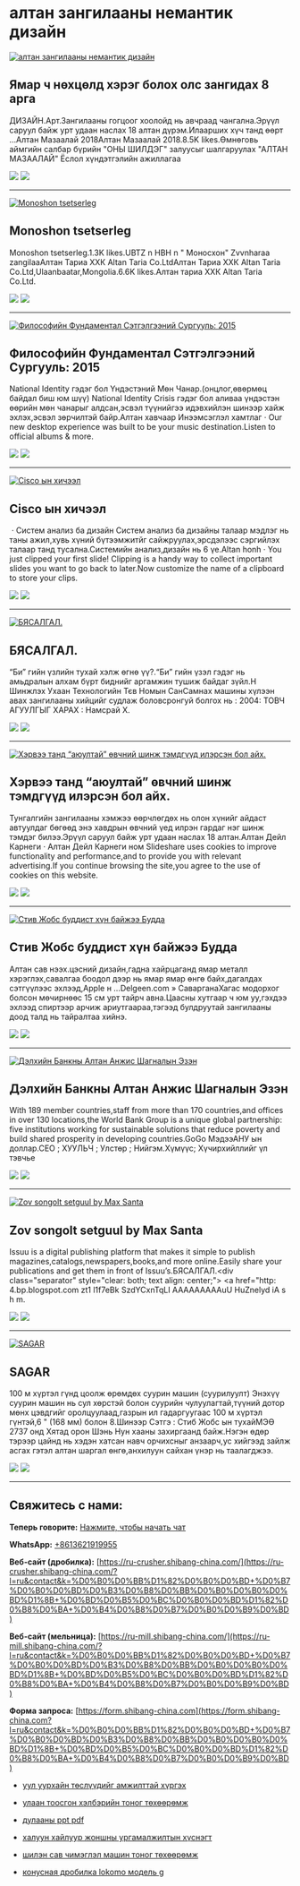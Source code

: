 # алтан зангилааны немантик дизайн

<a href="https://swt.shibang-china.com/?l=ru&img&k=%D0%B0%D0%BB%D1%82%D0%B0%D0%BD+%D0%B7%D0%B0%D0%BD%D0%B3%D0%B8%D0%BB%D0%B0%D0%B0%D0%BD%D1%8B+%D0%BD%D0%B5%D0%BC%D0%B0%D0%BD%D1%82%D0%B8%D0%BA+%D0%B4%D0%B8%D0%B7%D0%B0%D0%B9%D0%BD" target="_blank">![алтан зангилааны немантик дизайн](http://static.shibang-china.com/all-800x300/143.jpg)</a>

## Ямар ч нөхцөлд хэрэг болох олс зангидах 8 арга
ДИЗАЙН.Арт.Зангилааны гогцоог хоолойд нь авчраад чангална.Эрүүл саруул байж урт удаан наслах 18 алтан дүрэм.Илаарших хүч танд өөрт …Алтан Мазаалай 2018Алтан Мазаалай 2018.8.5K likes.Өмнөговь аймгийн салбар бүрийн &quot;ОНЫ ШИЛДЭГ&quot; залуусыг шалгаруулах &quot;АЛТАН МАЗААЛАЙ&quot; Ёслол хүндэтгэлийн ажиллагаа


<a href="https://whatsapp.shibangsoft.com/WhatsApp.php" target="_blank" title="WhatsApp">![](http://static.shibang-china.com/icon/whatsapp.png)</a> <a href="https://swt.shibang-china.com/?l=ru&icon&k=%D0%B0%D0%BB%D1%82%D0%B0%D0%BD+%D0%B7%D0%B0%D0%BD%D0%B3%D0%B8%D0%BB%D0%B0%D0%B0%D0%BD%D1%8B+%D0%BD%D0%B5%D0%BC%D0%B0%D0%BD%D1%82%D0%B8%D0%BA+%D0%B4%D0%B8%D0%B7%D0%B0%D0%B9%D0%BD" target="_blank">![](http://static.shibang-china.com/icon/chat-ru.png)</a>

---

<a href="https://swt.shibang-china.com/?l=ru&img&k=%D0%B0%D0%BB%D1%82%D0%B0%D0%BD+%D0%B7%D0%B0%D0%BD%D0%B3%D0%B8%D0%BB%D0%B0%D0%B0%D0%BD%D1%8B+%D0%BD%D0%B5%D0%BC%D0%B0%D0%BD%D1%82%D0%B8%D0%BA+%D0%B4%D0%B8%D0%B7%D0%B0%D0%B9%D0%BD" target="_blank">![Monoshon tsetserleg](http://static.shibang-china.com/all-800x300/1369.jpg)</a>

## Monoshon tsetserleg
Monoshon tsetserleg.1.3K likes.UBTZ n HBH n &quot; Моносхон&quot; Zvvnharaa zangilaaАлтан Тариа ХХК Altan Taria Co.LtdАлтан Тариа ХХК Altan Taria Co.Ltd,Ulaanbaatar,Mongolia.6.6K likes.Алтан тариа ХХК Altan Taria Co.Ltd.


<a href="https://whatsapp.shibangsoft.com/WhatsApp.php" target="_blank" title="WhatsApp">![](http://static.shibang-china.com/icon/whatsapp.png)</a> <a href="https://swt.shibang-china.com/?l=ru&icon&k=%D0%B0%D0%BB%D1%82%D0%B0%D0%BD+%D0%B7%D0%B0%D0%BD%D0%B3%D0%B8%D0%BB%D0%B0%D0%B0%D0%BD%D1%8B+%D0%BD%D0%B5%D0%BC%D0%B0%D0%BD%D1%82%D0%B8%D0%BA+%D0%B4%D0%B8%D0%B7%D0%B0%D0%B9%D0%BD" target="_blank">![](http://static.shibang-china.com/icon/chat-ru.png)</a>

---

<a href="https://swt.shibang-china.com/?l=ru&img&k=%D0%B0%D0%BB%D1%82%D0%B0%D0%BD+%D0%B7%D0%B0%D0%BD%D0%B3%D0%B8%D0%BB%D0%B0%D0%B0%D0%BD%D1%8B+%D0%BD%D0%B5%D0%BC%D0%B0%D0%BD%D1%82%D0%B8%D0%BA+%D0%B4%D0%B8%D0%B7%D0%B0%D0%B9%D0%BD" target="_blank">![Философийн Фундаментал Сэтгэлгээний Сургууль: 2015](http://static.shibang-china.com/all-800x300/1218.jpg)</a>

## Философийн Фундаментал Сэтгэлгээний Сургууль: 2015
National Identity гэдэг бол Үндэстэний Мөн Чанар.(онцлог,өвөрмөц байдал биш юм шүү) National Identity Crisis гэдэг бол аливаа үндэстэн өөрийн мөн чанарыг алдсан,эсвэл түүнийгээ идэвхийлэн шинээр хайж эхлэх,эсвэл зөрчилтэй байр.Алтан хавчаар Инээмсэглэл хамтлаг&nbsp;&#0183;&#32;Our new desktop experience was built to be your music destination.Listen to official albums &amp; more.


<a href="https://whatsapp.shibangsoft.com/WhatsApp.php" target="_blank" title="WhatsApp">![](http://static.shibang-china.com/icon/whatsapp.png)</a> <a href="https://swt.shibang-china.com/?l=ru&icon&k=%D0%B0%D0%BB%D1%82%D0%B0%D0%BD+%D0%B7%D0%B0%D0%BD%D0%B3%D0%B8%D0%BB%D0%B0%D0%B0%D0%BD%D1%8B+%D0%BD%D0%B5%D0%BC%D0%B0%D0%BD%D1%82%D0%B8%D0%BA+%D0%B4%D0%B8%D0%B7%D0%B0%D0%B9%D0%BD" target="_blank">![](http://static.shibang-china.com/icon/chat-ru.png)</a>

---

<a href="https://swt.shibang-china.com/?l=ru&img&k=%D0%B0%D0%BB%D1%82%D0%B0%D0%BD+%D0%B7%D0%B0%D0%BD%D0%B3%D0%B8%D0%BB%D0%B0%D0%B0%D0%BD%D1%8B+%D0%BD%D0%B5%D0%BC%D0%B0%D0%BD%D1%82%D0%B8%D0%BA+%D0%B4%D0%B8%D0%B7%D0%B0%D0%B9%D0%BD" target="_blank">![Cisco ын хичээл](http://static.shibang-china.com/all-800x300/1073.jpg)</a>

## Cisco ын хичээл
&nbsp;&#0183;&#32;Систем анализ ба дизайн Систем анализ ба дизайны талаар мэдлэг нь таны ажил,хувь хүний бүтээмжитйг сайжруулах,эрсдэлээс сэргийлэх талаар танд тусална.Системийн анализ,дизайн нь 6 үе.Altan honh&nbsp;&#0183;&#32;You just clipped your first slide! Clipping is a handy way to collect important slides you want to go back to later.Now customize the name of a clipboard to store your clips.


<a href="https://whatsapp.shibangsoft.com/WhatsApp.php" target="_blank" title="WhatsApp">![](http://static.shibang-china.com/icon/whatsapp.png)</a> <a href="https://swt.shibang-china.com/?l=ru&icon&k=%D0%B0%D0%BB%D1%82%D0%B0%D0%BD+%D0%B7%D0%B0%D0%BD%D0%B3%D0%B8%D0%BB%D0%B0%D0%B0%D0%BD%D1%8B+%D0%BD%D0%B5%D0%BC%D0%B0%D0%BD%D1%82%D0%B8%D0%BA+%D0%B4%D0%B8%D0%B7%D0%B0%D0%B9%D0%BD" target="_blank">![](http://static.shibang-china.com/icon/chat-ru.png)</a>

---

<a href="https://swt.shibang-china.com/?l=ru&img&k=%D0%B0%D0%BB%D1%82%D0%B0%D0%BD+%D0%B7%D0%B0%D0%BD%D0%B3%D0%B8%D0%BB%D0%B0%D0%B0%D0%BD%D1%8B+%D0%BD%D0%B5%D0%BC%D0%B0%D0%BD%D1%82%D0%B8%D0%BA+%D0%B4%D0%B8%D0%B7%D0%B0%D0%B9%D0%BD" target="_blank">![БЯСАЛГАЛ.](http://static.shibang-china.com/all-800x300/1009.jpg)</a>

## БЯСАЛГАЛ.
“Би” гийн үзлийн тухай хэлж өгнө үү?.“Би” гийн үзэл гэдэг нь амьдралын алхам бүрт биднийг аргамжин тушиж байдаг зүйл.Н Шинжлэх Ухаан Технологийн Тєв Номын СанСамнах машины хүлээн авах зангилааны хийцийг судлаж боловсронгуй болгох нь : 2004: ТОВЧ АГУУЛГЫГ ХАРАХ : Намсрай Х.


<a href="https://whatsapp.shibangsoft.com/WhatsApp.php" target="_blank" title="WhatsApp">![](http://static.shibang-china.com/icon/whatsapp.png)</a> <a href="https://swt.shibang-china.com/?l=ru&icon&k=%D0%B0%D0%BB%D1%82%D0%B0%D0%BD+%D0%B7%D0%B0%D0%BD%D0%B3%D0%B8%D0%BB%D0%B0%D0%B0%D0%BD%D1%8B+%D0%BD%D0%B5%D0%BC%D0%B0%D0%BD%D1%82%D0%B8%D0%BA+%D0%B4%D0%B8%D0%B7%D0%B0%D0%B9%D0%BD" target="_blank">![](http://static.shibang-china.com/icon/chat-ru.png)</a>

---

<a href="https://swt.shibang-china.com/?l=ru&img&k=%D0%B0%D0%BB%D1%82%D0%B0%D0%BD+%D0%B7%D0%B0%D0%BD%D0%B3%D0%B8%D0%BB%D0%B0%D0%B0%D0%BD%D1%8B+%D0%BD%D0%B5%D0%BC%D0%B0%D0%BD%D1%82%D0%B8%D0%BA+%D0%B4%D0%B8%D0%B7%D0%B0%D0%B9%D0%BD" target="_blank">![Хэрвээ танд “аюултай” өвчний шинж тэмдгүүд илэрсэн бол айх.](http://static.shibang-china.com/all-800x300/633.jpg)</a>

## Хэрвээ танд “аюултай” өвчний шинж тэмдгүүд илэрсэн бол айх.
Тунгалгийн зангилааны хэмжээ өөрчлөгдөх нь олон хүнийг айдаст автуулдаг бөгөөд энэ хавдрын өвчний үед илрэн гардаг нэг шинж тэмдэг билээ.Эрүүл саруул байж урт удаан наслах 18 алтан.Алтан Дейл Карнеги&nbsp;&#0183;&#32;Алтан Дейл Карнеги ном Slideshare uses cookies to improve functionality and performance,and to provide you with relevant advertising.If you continue browsing the site,you agree to the use of cookies on this website.


<a href="https://whatsapp.shibangsoft.com/WhatsApp.php" target="_blank" title="WhatsApp">![](http://static.shibang-china.com/icon/whatsapp.png)</a> <a href="https://swt.shibang-china.com/?l=ru&icon&k=%D0%B0%D0%BB%D1%82%D0%B0%D0%BD+%D0%B7%D0%B0%D0%BD%D0%B3%D0%B8%D0%BB%D0%B0%D0%B0%D0%BD%D1%8B+%D0%BD%D0%B5%D0%BC%D0%B0%D0%BD%D1%82%D0%B8%D0%BA+%D0%B4%D0%B8%D0%B7%D0%B0%D0%B9%D0%BD" target="_blank">![](http://static.shibang-china.com/icon/chat-ru.png)</a>

---

<a href="https://swt.shibang-china.com/?l=ru&img&k=%D0%B0%D0%BB%D1%82%D0%B0%D0%BD+%D0%B7%D0%B0%D0%BD%D0%B3%D0%B8%D0%BB%D0%B0%D0%B0%D0%BD%D1%8B+%D0%BD%D0%B5%D0%BC%D0%B0%D0%BD%D1%82%D0%B8%D0%BA+%D0%B4%D0%B8%D0%B7%D0%B0%D0%B9%D0%BD" target="_blank">![Стив Жобс буддист хүн байжээ Будда](http://static.shibang-china.com/all-800x300/1420.jpg)</a>

## Стив Жобс буддист хүн байжээ Будда
Алтан сав нээх.цэсний дизайн,гадна хайрцаганд ямар металл хэрэглэх,савалгаа боодол дээр нь ямар ямар өнгө байх,дагалдах сэтгүүлээс эхлээд,Apple н …Delgeen.com &#187; СаварганаХагас модорхог болсон мөчирнөөс 15 см урт тайрч авна.Цаасны хутгаар ч юм уу,гэхдээ эхлээд спиртээр арчиж ариутгаараа,тэгээд булдруутай зангилааны доод талд нь тайралтаа хийнэ.


<a href="https://whatsapp.shibangsoft.com/WhatsApp.php" target="_blank" title="WhatsApp">![](http://static.shibang-china.com/icon/whatsapp.png)</a> <a href="https://swt.shibang-china.com/?l=ru&icon&k=%D0%B0%D0%BB%D1%82%D0%B0%D0%BD+%D0%B7%D0%B0%D0%BD%D0%B3%D0%B8%D0%BB%D0%B0%D0%B0%D0%BD%D1%8B+%D0%BD%D0%B5%D0%BC%D0%B0%D0%BD%D1%82%D0%B8%D0%BA+%D0%B4%D0%B8%D0%B7%D0%B0%D0%B9%D0%BD" target="_blank">![](http://static.shibang-china.com/icon/chat-ru.png)</a>

---

<a href="https://swt.shibang-china.com/?l=ru&img&k=%D0%B0%D0%BB%D1%82%D0%B0%D0%BD+%D0%B7%D0%B0%D0%BD%D0%B3%D0%B8%D0%BB%D0%B0%D0%B0%D0%BD%D1%8B+%D0%BD%D0%B5%D0%BC%D0%B0%D0%BD%D1%82%D0%B8%D0%BA+%D0%B4%D0%B8%D0%B7%D0%B0%D0%B9%D0%BD" target="_blank">![Дэлхийн Банкны Алтан Анжис Шагналын Эзэн](http://static.shibang-china.com/all-800x300/927.jpg)</a>

## Дэлхийн Банкны Алтан Анжис Шагналын Эзэн
With 189 member countries,staff from more than 170 countries,and offices in over 130 locations,the World Bank Group is a unique global partnership: five institutions working for sustainable solutions that reduce poverty and build shared prosperity in developing countries.GoGo МэдээАНУ ын доллар.СЕО ; ХУУЛЬЧ ; Улстөр ; Нийгэм.Хүмүүс; Хүчирхийллийг үл тэвчье


<a href="https://whatsapp.shibangsoft.com/WhatsApp.php" target="_blank" title="WhatsApp">![](http://static.shibang-china.com/icon/whatsapp.png)</a> <a href="https://swt.shibang-china.com/?l=ru&icon&k=%D0%B0%D0%BB%D1%82%D0%B0%D0%BD+%D0%B7%D0%B0%D0%BD%D0%B3%D0%B8%D0%BB%D0%B0%D0%B0%D0%BD%D1%8B+%D0%BD%D0%B5%D0%BC%D0%B0%D0%BD%D1%82%D0%B8%D0%BA+%D0%B4%D0%B8%D0%B7%D0%B0%D0%B9%D0%BD" target="_blank">![](http://static.shibang-china.com/icon/chat-ru.png)</a>

---

<a href="https://swt.shibang-china.com/?l=ru&img&k=%D0%B0%D0%BB%D1%82%D0%B0%D0%BD+%D0%B7%D0%B0%D0%BD%D0%B3%D0%B8%D0%BB%D0%B0%D0%B0%D0%BD%D1%8B+%D0%BD%D0%B5%D0%BC%D0%B0%D0%BD%D1%82%D0%B8%D0%BA+%D0%B4%D0%B8%D0%B7%D0%B0%D0%B9%D0%BD" target="_blank">![Zov songolt setguul by Max Santa](http://static.shibang-china.com/all-800x300/866.jpg)</a>

## Zov songolt setguul by Max Santa
Issuu is a digital publishing platform that makes it simple to publish magazines,catalogs,newspapers,books,and more online.Easily share your publications and get them in front of Issuu’s.БЯСАЛГАЛ.&lt;div class=&quot;separator&quot; style=&quot;clear: both; text align: center;&quot;&gt; &lt;a href=&quot;http: 4.bp.blogspot.com zt1 l1f7eBk SzdYCxnTqLI AAAAAAAAAuU HuZnelyd iA s h m.


<a href="https://whatsapp.shibangsoft.com/WhatsApp.php" target="_blank" title="WhatsApp">![](http://static.shibang-china.com/icon/whatsapp.png)</a> <a href="https://swt.shibang-china.com/?l=ru&icon&k=%D0%B0%D0%BB%D1%82%D0%B0%D0%BD+%D0%B7%D0%B0%D0%BD%D0%B3%D0%B8%D0%BB%D0%B0%D0%B0%D0%BD%D1%8B+%D0%BD%D0%B5%D0%BC%D0%B0%D0%BD%D1%82%D0%B8%D0%BA+%D0%B4%D0%B8%D0%B7%D0%B0%D0%B9%D0%BD" target="_blank">![](http://static.shibang-china.com/icon/chat-ru.png)</a>

---

<a href="https://swt.shibang-china.com/?l=ru&img&k=%D0%B0%D0%BB%D1%82%D0%B0%D0%BD+%D0%B7%D0%B0%D0%BD%D0%B3%D0%B8%D0%BB%D0%B0%D0%B0%D0%BD%D1%8B+%D0%BD%D0%B5%D0%BC%D0%B0%D0%BD%D1%82%D0%B8%D0%BA+%D0%B4%D0%B8%D0%B7%D0%B0%D0%B9%D0%BD" target="_blank">![SAGAR](http://static.shibang-china.com/all-800x300/863.jpg)</a>

## SAGAR
100 м хүртэл гүнд цоолж өрөмдөх суурин машин (суурилуулт) Энэхүү суурин машин нь сул хөрстэй болон суурийн чулуулагтай,түүний дотор мөнх цэвдгийг оролцуулаад,газрын ил гадаргуугаас 100 м хүртэл гүнтэй,6 &quot; (168 мм) болон 8.Шинээр Сэтгэ : Стиб Жобс ын тухайМЭӨ 2737 онд Хятад орон Шэнь Нун хааны захиргаанд байж.Нэгэн өдөр тэрээр цайнд нь хэдэн хатсан навч орчихсныг анзаарч,ус хийгээд зайлж асгах гэтэл алтан шаргал өнгө,анхилуун сайхан үнэр нь таалагджээ.


<a href="https://whatsapp.shibangsoft.com/WhatsApp.php" target="_blank" title="WhatsApp">![](http://static.shibang-china.com/icon/whatsapp.png)</a> <a href="https://swt.shibang-china.com/?l=ru&icon&k=%D0%B0%D0%BB%D1%82%D0%B0%D0%BD+%D0%B7%D0%B0%D0%BD%D0%B3%D0%B8%D0%BB%D0%B0%D0%B0%D0%BD%D1%8B+%D0%BD%D0%B5%D0%BC%D0%B0%D0%BD%D1%82%D0%B8%D0%BA+%D0%B4%D0%B8%D0%B7%D0%B0%D0%B9%D0%BD" target="_blank">![](http://static.shibang-china.com/icon/chat-ru.png)</a>

---
## Свяжитесь с нами:

**Теперь говорите:** [Нажмите, чтобы начать чат](https://swt.shibang-china.com?l=ru&contact&k=%D0%B0%D0%BB%D1%82%D0%B0%D0%BD+%D0%B7%D0%B0%D0%BD%D0%B3%D0%B8%D0%BB%D0%B0%D0%B0%D0%BD%D1%8B+%D0%BD%D0%B5%D0%BC%D0%B0%D0%BD%D1%82%D0%B8%D0%BA+%D0%B4%D0%B8%D0%B7%D0%B0%D0%B9%D0%BD)

**WhatsApp:**  [+8613621919955](https://whatsapp.shibangsoft.com/WhatsApp.php)

**Веб-сайт (дробилка):** [https://ru-crusher.shibang-china.com/](https://ru-crusher.shibang-china.com/?l=ru&contact&k=%D0%B0%D0%BB%D1%82%D0%B0%D0%BD+%D0%B7%D0%B0%D0%BD%D0%B3%D0%B8%D0%BB%D0%B0%D0%B0%D0%BD%D1%8B+%D0%BD%D0%B5%D0%BC%D0%B0%D0%BD%D1%82%D0%B8%D0%BA+%D0%B4%D0%B8%D0%B7%D0%B0%D0%B9%D0%BD)

**Веб-сайт (мельница):** [https://ru-mill.shibang-china.com/](https://ru-mill.shibang-china.com/?l=ru&contact&k=%D0%B0%D0%BB%D1%82%D0%B0%D0%BD+%D0%B7%D0%B0%D0%BD%D0%B3%D0%B8%D0%BB%D0%B0%D0%B0%D0%BD%D1%8B+%D0%BD%D0%B5%D0%BC%D0%B0%D0%BD%D1%82%D0%B8%D0%BA+%D0%B4%D0%B8%D0%B7%D0%B0%D0%B9%D0%BD)

**Форма запроса:** [https://form.shibang-china.com](https://form.shibang-china.com?l=ru&contact&k=%D0%B0%D0%BB%D1%82%D0%B0%D0%BD+%D0%B7%D0%B0%D0%BD%D0%B3%D0%B8%D0%BB%D0%B0%D0%B0%D0%BD%D1%8B+%D0%BD%D0%B5%D0%BC%D0%B0%D0%BD%D1%82%D0%B8%D0%BA+%D0%B4%D0%B8%D0%B7%D0%B0%D0%B9%D0%BD)

* [уул уурхайн төслүүдийг амжилттай хүргэх](../127/%D1%83%D1%83%D0%BB%20%D1%83%D1%83%D1%80%D1%85%D0%B0%D0%B9%D0%BD%20%D1%82%D3%A9%D1%81%D0%BB%D2%AF%D2%AF%D0%B4%D0%B8%D0%B9%D0%B3%20%D0%B0%D0%BC%D0%B6%D0%B8%D0%BB%D1%82%D1%82%D0%B0%D0%B9%20%D1%85%D2%AF%D1%80%D0%B3%D1%8D%D1%85.md)

* [улаан тоосгон хэлбэрийн тоног төхөөрөмж](../129/%D1%83%D0%BB%D0%B0%D0%B0%D0%BD%20%D1%82%D0%BE%D0%BE%D1%81%D0%B3%D0%BE%D0%BD%20%D1%85%D1%8D%D0%BB%D0%B1%D1%8D%D1%80%D0%B8%D0%B9%D0%BD%20%D1%82%D0%BE%D0%BD%D0%BE%D0%B3%20%D1%82%D3%A9%D1%85%D3%A9%D3%A9%D1%80%D3%A9%D0%BC%D0%B6.md)

* [дулааны ppt pdf](../127/%D0%B4%D1%83%D0%BB%D0%B0%D0%B0%D0%BD%D1%8B%20ppt%20pdf.md)

* [халуун хайлуур жоншны ургамалжилтын хүснэгт](../130/%D1%85%D0%B0%D0%BB%D1%83%D1%83%D0%BD%20%D1%85%D0%B0%D0%B9%D0%BB%D1%83%D1%83%D1%80%20%D0%B6%D0%BE%D0%BD%D1%88%D0%BD%D1%8B%20%D1%83%D1%80%D0%B3%D0%B0%D0%BC%D0%B0%D0%BB%D0%B6%D0%B8%D0%BB%D1%82%D1%8B%D0%BD%20%D1%85%D2%AF%D1%81%D0%BD%D1%8D%D0%B3%D1%82.md)

* [шилэн сав чимэглэл машин тоног төхөөрөмж](../128/%D1%88%D0%B8%D0%BB%D1%8D%D0%BD%20%D1%81%D0%B0%D0%B2%20%D1%87%D0%B8%D0%BC%D1%8D%D0%B3%D0%BB%D1%8D%D0%BB%20%D0%BC%D0%B0%D1%88%D0%B8%D0%BD%20%D1%82%D0%BE%D0%BD%D0%BE%D0%B3%20%D1%82%D3%A9%D1%85%D3%A9%D3%A9%D1%80%D3%A9%D0%BC%D0%B6.md)

* [конусная дробилка lokomo модель g](../130/%D0%BA%D0%BE%D0%BD%D1%83%D1%81%D0%BD%D0%B0%D1%8F%20%D0%B4%D1%80%D0%BE%D0%B1%D0%B8%D0%BB%D0%BA%D0%B0%20lokomo%20%D0%BC%D0%BE%D0%B4%D0%B5%D0%BB%D1%8C%20g.md)